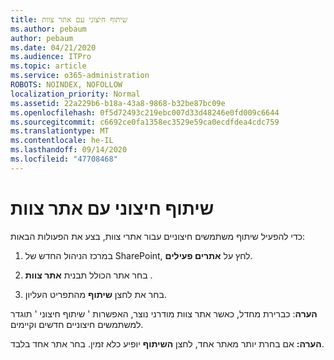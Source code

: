 ```yaml
---
title: שיתוף חיצוני עם אתר צוות
ms.author: pebaum
author: pebaum
ms.date: 04/21/2020
ms.audience: ITPro
ms.topic: article
ms.service: o365-administration
ROBOTS: NOINDEX, NOFOLLOW
localization_priority: Normal
ms.assetid: 22a229b6-b18a-43a8-9868-b32be87bc09e
ms.openlocfilehash: 0f5d72493c219ebc007d33d48246e0fd009c6644
ms.sourcegitcommit: c6692ce0fa1358ec3529e59ca0ecdfdea4cdc759
ms.translationtype: MT
ms.contentlocale: he-IL
ms.lasthandoff: 09/14/2020
ms.locfileid: "47708468"
---
```

# <a name="external-sharing-with-a-team-site"></a>שיתוף חיצוני עם אתר צוות

כדי להפעיל שיתוף משתמשים חיצוניים עבור אתרי צוות, בצע את הפעולות הבאות: 
  
1. במרכז הניהול החדש של SharePoint, לחץ על **אתרים פעילים**.
  
2. בחר אתר הכולל תבנית **אתר צוות** . 
  
3. בחר את לחצן **שיתוף** מהתפריט העליון. 
  
 **הערה**: כברירת מחדל, כאשר אתר צוות מודרני נוצר, האפשרות ' שיתוף חיצוני ' תוגדר למשתמשים חיצוניים חדשים וקיימים. 
  
 **הערה:** אם בחרת יותר מאתר אחד, לחצן **השיתוף** יופיע כלא זמין. בחר אתר אחד בלבד. 
  

